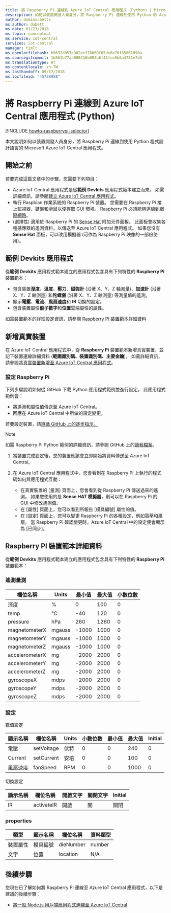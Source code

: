 ```yaml
---
title: 將 Raspberry Pi 連線到 Azure IoT Central 應用程式 (Python) | Microsoft Docs
description: 如何以裝置開發人員身分，將 Raspberry Pi 連線到使用 Python 的 Azure IoT Central 應用程式。
author: dominicbetts
ms.author: dobett
ms.date: 01/23/2018
ms.topic: conceptual
ms.service: iot-central
services: iot-central
manager: timlt
ms.openlocfilehash: b5632db57e902eef76860f85de6e76f85861090a
ms.sourcegitcommit: 1b561b77aa080416b094b6f41fce5b6a4721e7d5
ms.translationtype: HT
ms.contentlocale: zh-TW
ms.lasthandoff: 09/17/2018
ms.locfileid: "45728958"
---
```

# <a name="connect-a-raspberry-pi-to-your-azure-iot-central-application-python"></a>將 Raspberry Pi 連線到 Azure IoT Central 應用程式 (Python)

[!INCLUDE [howto-raspberrypi-selector](../../includes/iot-central-howto-raspberrypi-selector.md)]

本文說明如何以裝置開發人員身分，將 Raspberry Pi 連線到使用 Python 程式設計語言的 Microsoft Azure IoT Central 應用程式。

## <a name="before-you-begin"></a>開始之前

若要完成這篇文章中的步驟，您需要下列項目︰

* Azure IoT Central 應用程式是從**範例 Devkits** 應用程式範本建立而來。 如需詳細資訊，請參閱[建立 Azure IoT Central 應用程式](howto-create-application.md)。
* 執行 Raspbian 作業系統的 Raspberry Pi 裝置。 您需要在 Raspberry Pi 接上監視器、鍵盤和滑鼠以便存取 GUI 環境。 Raspberry Pi 必須能夠[連線到網際網路](https://www.raspberrypi.org/learning/software-guide/wifi/)。
* (選擇性) 適用於 Raspberry Pi 的 [Sense Hat](https://www.raspberrypi.org/products/sense-hat/) 附加元件面板。 此面板會收集各種感應器的遙測資料，以傳送至 Azure IoT Central 應用程式。 如果您沒有 **Sense Hat** 面板，可以改用模擬器 (可作為 Raspberry Pi 映像的一部份使用)。

## <a name="sample-devkits-application"></a>**範例 Devkits** 應用程式

從**範例 Devkits** 應用程式範本建立的應用程式包含具有下列特性的 **Raspberry Pi**  裝置範本： 

- 包含裝置**溼度**、**溫度**、**壓力**、**磁強計** (沿著 X、Y、Z 軸測量)、**加速計** (沿著 X、Y、Z 軸測量) 和**陀螺儀** (沿著 X、Y、Z 軸測量) 等測量值的遙測。
- 顯示**電壓**、**電流**、**風扇速度**和 **IR** 切換的設定。
- 包含裝置屬性**骰子數字**和**位置**雲端屬性的屬性。


如需裝置範本的詳細設定資訊，請參閱 [Raspberry PI 裝置範本詳細資料](howto-connect-raspberry-pi-python.md#raspberry-pi-device-template-details)
    

## <a name="add-a-real-device"></a>新增真實裝置

在 Azure IoT Central 應用程式中，從 **Raspberry Pi** 裝置範本新增真實裝置，並記下裝置連線詳細資料 (**範圍識別碼、裝置識別碼、主要金鑰**)。 如需詳細資訊，請參閱[將真實裝置新增至 Azure IoT Central 應用程式](tutorial-add-device.md)。


### <a name="configure-the-raspberry-pi"></a>設定 Raspberry Pi

下列步驟說明如何從 GitHub 下載 Python 應用程式範例並進行設定。 此應用程式範例會：

* 將遙測和屬性值傳送至 Azure IoT Central。
* 回應在 Azure IoT Central 中所做的設定變更。

若要設定裝置，請[遵循 GitHub 上的逐步指示。](http://aka.ms/iotcentral-docs-Raspi-releases)


> [!NOTE]
> 如需 Raspberry Pi Python 範例的詳細資訊，請參閱 GitHub 上的[讀我檔案](http://aka.ms/iotcentral-docs-Raspi-releases)。


1. 當裝置完成設定後，您的裝置應該會立即開始將資料傳送至 Azure IoT Central。
1. 在 Azure IoT Central 應用程式中，您會看到在 Raspberry Pi 上執行的程式碼如何與應用程式互動：

    * 在真實裝置的 [量測] 頁面上，您會看到從 Raspberry Pi 傳送過來的遙測。 如果您使用的是 **Sense HAT 模擬器**，則可以在 Raspberry Pi 的 GUI 中修改遙測值。
    * 在 [屬性] 頁面上，您可以看到所報告 [模具編號] 屬性的值。
    * 在 [設定] 頁面上，您可以變更 Raspberry Pi 的各種設定，例如電壓和風扇。 當 Raspberry Pi 確認變更時，Azure IoT Central 中的設定便會顯示為 [已同步]。


## <a name="raspberry-pi-device-template-details"></a>Raspberry PI 裝置範本詳細資料

從**範例 Devkits** 應用程式範本建立的應用程式包含具有下列特性的 **Raspberry Pi**  裝置範本：

### <a name="telemetry-measurements"></a>遙測量測

| 欄位名稱     | Units  | 最小值 | 最大值 | 小數位數 |
| -------------- | ------ | ------- | ------- | -------------- |
| 溼度       | %      | 0       | 100     | 0              |
| temp           | °C     | -40     | 120     | 0              |
| pressure       | hPa    | 260     | 1260    | 0              |
| magnetometerX  | mgauss | -1000   | 1000    | 0              |
| magnetometerY  | mgauss | -1000   | 1000    | 0              |
| magnetometerZ  | mgauss | -1000   | 1000    | 0              |
| accelerometerX | mg     | -2000   | 2000    | 0              |
| accelerometerY | mg     | -2000   | 2000    | 0              |
| accelerometerZ | mg     | -2000   | 2000    | 0              |
| gyroscopeX     | mdps   | -2000   | 2000    | 0              |
| gyroscopeY     | mdps   | -2000   | 2000    | 0              |
| gyroscopeZ     | mdps   | -2000   | 2000    | 0              |

### <a name="settings"></a>設定

數值設定

| 顯示名稱 | 欄位名稱 | Units | 小數位數 | 最小值 | 最大值 | Initial |
| ------------ | ---------- | ----- | -------------- | ------- | ------- | ------- |
| 電壓      | setVoltage | 伏特 | 0              | 0       | 240     | 0       |
| Current      | setCurrent | 安培  | 0              | 0       | 100     | 0       |
| 風扇速度    | fanSpeed   | RPM   | 0              | 0       | 1000    | 0       |

切換設定

| 顯示名稱 | 欄位名稱 | 開啟文字 | 關閉文字 | Initial |
| ------------ | ---------- | ------- | -------- | ------- |
| IR           | activateIR | 開啟      | 關      | 關閉     |

### <a name="properties"></a>properties

| 類型            | 顯示名稱 | 欄位名稱 | 資料類型 |
| --------------- | ------------ | ---------- | --------- |
| 裝置屬性 | 模具編號   | dieNumber  | number    |
| 文字            | 位置     | location   | N/A       |

## <a name="next-steps"></a>後續步驟

您現在已了解如何將 Raspberry Pi 連線至 Azure IoT Central 應用程式，以下是建議的後續步驟：

* [將一般 Node.js 用戶端應用程式連線至 Azure IoT Central](howto-connect-nodejs.md)
